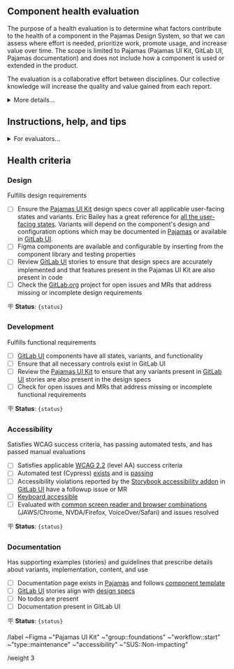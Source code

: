 ## Component health evaluation

The purpose of a health evaluation is to determine what factors contribute to the health of a component in the Pajamas Design System, so that we can assess where effort is needed, prioritize work, promote usage, and increase value over time. The scope is limited to Pajamas (Pajamas UI Kit, GitLab UI, Pajamas documentation) and does not include how a component is used or extended in the product.

The evaluation is a collaborative effort between disciplines. Our collective knowledge will increase the quality and value gained from each report.

<details><summary>More details…</summary>

### Why track health?

- Health is positive and more qualitative than quantitative.
- Health accounts for critical vital signs that lead to stability and performance — things that directly impact UX.
- Health isn't as pass/fail as completeness. A range can better inform appropriate use and predict impact in different use cases.
- Health is more closely correlated to the [System Usability Score (SUS)](https://handbook.gitlab.com/handbook/product/ux/performance-indicators/system-usability-scale/).
- Health is a better indicator for infrastructure, which is how we should think about the design system.

### Desired outcome

A simple way to scan component criteria and be able to make decisions about:

- Using the component
- Prioritizing component work

</details>

## Instructions, help, and tips

<details><summary>For evaluators…</summary>

### Instructions

1. Title the issue with the component name, for example `Health evaluation: componentName`
1. Assign evaluator(s)
1. Add the component label
1. Use the following checklists to evaluate the component
1. Create a thread for each criteria to document your findings
1. Update the status in the description for each criteria (choose a single status from the list below)
1. Update relevant Pajamas (design.gitlab.com) sections
1. Create any necessary follow up issues
1. Close this issue

**Status options**

- **Incomplete** - Needs attention
- **Viable** - Critical aspects covered and ready for use, but may not fill all use cases or capabilities
- **Complete** - All known aspects satisfied
- **Deprecated** - Component is no longer supported or in use
- **＊** - Used in conjunction with a status to indicate active or planned work

### Help and tips

- This is an evaluation, not a test. Use your best judgement and ask for help when needed. Even collectively there are some things we just won't know and that's where we can create followups to find out or come to decisions.
- It can be a challenge to determine where the source of truth may be found. Sometimes designs may be newer than code, and the opposite is true too. Do your best to track determine where feedback is most actionable and appropriate.
- There doesn't have to be complete parity between what's available in the Pajamas UI Kit vs. what's in GitLab UI. There are design instances that don't need to be in code. Likewise, there are controls in GitLab UI that don't need to be part of a component's configurable properties. Focus on the main things like design consistency and a clear representation of states and variants that would need to be used or implemented by a designer or an engineer respectively. Ask yourself if a designer could accurately use the component in a design composition or prototype, or if an engineer could migrate to or implement a component while satisfying UX and accessibility.
- Too much information is better than too little. More details and references in the threads will help us now and in the future to get a better handle on component requirements, capabilities, use, and historical decisions that inform the current state.

</details>

## Health criteria

<!-- A completed task indicates that this part of the evaluation has been completed and doesn't relate to the status -->

### Design

Fulfills design requirements

- [ ] Ensure the [Pajamas UI Kit](https://www.figma.com/community/file/781156790581391771/component-library) design specs cover all applicable user-facing states and variants. Eric Bailey has a great reference for [all the user-facing states](https://ericwbailey.website/published/all-the-user-facing-states/). Variants will depend on the component's design and configuration options which may be documented in [Pajamas](https://design.gitlab.com/) or available in [GitLab UI](https://gitlab-org.gitlab.io/gitlab-ui/).
- [ ] Figma components are available and configurable by inserting from the component library and testing properties
- [ ] Review [GitLab UI](https://gitlab-org.gitlab.io/gitlab-ui/) stories to ensure that design specs are accurately implemented and that features present in the Pajamas UI Kit are also present in code
- [ ] Check the [GitLab.org](https://gitlab.com/gitlab-org/gitlab) project for open issues and MRs that address missing or incomplete design requirements

🪧 **Status**: `{status}`

### Development

Fulfills functional requirements

- [ ] [GitLab UI](https://gitlab-org.gitlab.io/gitlab-ui/) components have all states, variants, and functionality
- [ ] Ensure that all necessary controls exist in GitLab UI
- [ ] Review the [Pajamas UI Kit](https://www.figma.com/community/file/781156790581391771/component-library) to ensure that any variants present in [GitLab UI](https://gitlab-org.gitlab.io/gitlab-ui/) stories are also present in the design specs
- [ ] Check for open issues and MRs that address missing or incomplete functional requirements

🪧 **Status**: `{status}`

### Accessibility

Satisfies WCAG success criteria, has passing automated tests, and has passed manual evaluations

- [ ] Satisfies applicable [WCAG 2.2](https://www.w3.org/TR/WCAG22/) (level AA) success criteria
- [ ] Automated test (Cypress) [exists](https://gitlab.com/gitlab-org/gitlab-ui/-/tree/main/cypress/e2e) and is [passing](https://gitlab.com/gitlab-org/gitlab-ui/-/blob/main/doc/contributing/end_to_end_test.md#running-cypress-tests)
- [ ] Accessibility violations reported by the [Storybook accessibility addon](https://storybook.js.org/addons/@storybook/addon-a11y) in [GitLab UI](https://gitlab-org.gitlab.io/gitlab-ui/) have a followup issue or MR
- [ ] [Keyboard accessible](https://design.gitlab.com/accessibility/keyboard-only)
- [ ] Evaluated with [common screen reader and browser combinations](https://webaim.org/projects/screenreadersurvey10/#browsercombos) (JAWS/Chrome, NVDA/Firefox, VoiceOver/Safari) and issues resolved

🪧 **Status**: `{status}`

### Documentation

Has supporting examples (stories) and guidelines that prescribe details about variants, implementation, content, and use

- [ ] Documentation page exists in [Pajamas](https://design.gitlab.com/) and follows [component template](https://gitlab.com/gitlab-org/gitlab-services/design.gitlab.com/-/blob/main/pages/components/template.md)
- [ ] [GitLab UI](https://gitlab-org.gitlab.io/gitlab-ui/) stories align with [design specs](https://www.figma.com/community/file/781156790581391771/component-library)
- [ ] No todos are present
- [ ] Documentation present in GitLab UI

🪧 **Status**: `{status}`

<!-- Do not delete below this line -->

/label ~Figma ~"Pajamas UI Kit" ~"group::foundations" ~"workflow::start" ~"type::maintenance" ~"accessibility" ~"SUS::Non-impacting"

/weight 3
